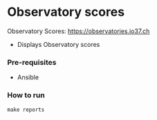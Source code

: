 # Observatory scores

Observatory Scores: https://observatories.io37.ch


- Displays Observatory scores 

### Pre-requisites

- Ansible

### How to run

```
make reports
```



